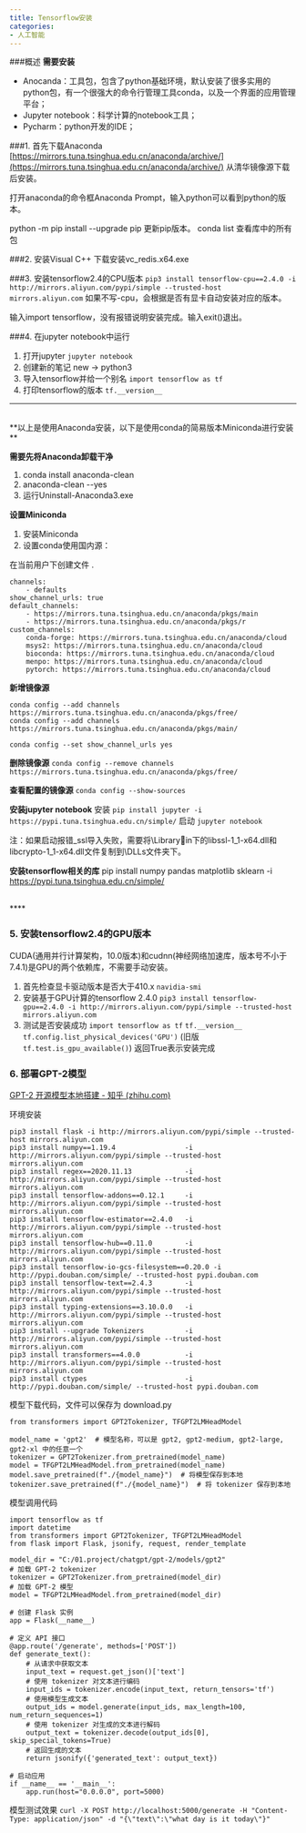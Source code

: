 ```yaml
---
title: Tensorflow安装
categories:
- 人工智能
---
```

###概述
**需要安装**
- Anocanda：工具包，包含了python基础环境，默认安装了很多实用的python包，有一个很强大的命令行管理工具conda，以及一个界面的应用管理平台；
- Jupyter notebook：科学计算的notebook工具；
- Pycharm：python开发的IDE；

###1. 首先下载Anaconda
[https://mirrors.tuna.tsinghua.edu.cn/anaconda/archive/](https://mirrors.tuna.tsinghua.edu.cn/anaconda/archive/)
从清华镜像源下载后安装。

打开anaconda的命令框Anaconda Prompt，输入python可以看到python的版本。

python -m pip install --upgrade pip 更新pip版本。
conda list  查看库中的所有包

###2. 安装Visual C++
下载安装vc_redis.x64.exe

###3. 安装tensorflow2.4的CPU版本
`pip3 install tensorflow-cpu==2.4.0 -i http://mirrors.aliyun.com/pypi/simple --trusted-host mirrors.aliyun.com`
如果不写-cpu，会根据是否有显卡自动安装对应的版本。

输入import tensorflow，没有报错说明安装完成。输入exit()退出。

###4. 在jupyter notebook中运行
1. 打开jupyter
`jupyter notebook`
2. 创建新的笔记
new -> python3
3. 导入tensorflow并给一个别名
`import tensorflow as tf`
4. 打印tensorflow的版本
`tf.__version__`

****
<br>
**以上是使用Anaconda安装，以下是使用conda的简易版本Miniconda进行安装**

**需要先将Anaconda卸载干净**
1. conda install anaconda-clean
2. anaconda-clean --yes
3. 运行Uninstall-Anaconda3.exe

**设置Miniconda**
1. 安装Miniconda
2. 设置conda使用国内源：

在当前用户下创建文件 .
```
channels:
    - defaults
show_channel_urls: true
default_channels:
    - https://mirrors.tuna.tsinghua.edu.cn/anaconda/pkgs/main
    - https://mirrors.tuna.tsinghua.edu.cn/anaconda/pkgs/r
custom_channels:
    conda-forge: https://mirrors.tuna.tsinghua.edu.cn/anaconda/cloud
    msys2: https://mirrors.tuna.tsinghua.edu.cn/anaconda/cloud
    bioconda: https://mirrors.tuna.tsinghua.edu.cn/anaconda/cloud
    menpo: https://mirrors.tuna.tsinghua.edu.cn/anaconda/cloud
    pytorch: https://mirrors.tuna.tsinghua.edu.cn/anaconda/cloud
```

**新增镜像源**
```
conda config --add channels https://mirrors.tuna.tsinghua.edu.cn/anaconda/pkgs/free/
conda config --add channels https://mirrors.tuna.tsinghua.edu.cn/anaconda/pkgs/main/
```
`conda config --set show_channel_urls yes`

**删除镜像源**
`conda config --remove channels https://mirrors.tuna.tsinghua.edu.cn/anaconda/pkgs/free/`

**查看配置的镜像源**
`conda config --show-sources`

**安装jupyter notebook**
安装 
`pip install jupyter -i https://pypi.tuna.tsinghua.edu.cn/simple/`
启动 
`jupyter notebook`

注：如果启动报错_ssl导入失败，需要将\Libraryin下的libssl-1_1-x64.dll和libcrypto-1_1-x64.dll文件复制到\DLLs文件夹下。

**安装tensorflow相关的库**
pip install numpy pandas matplotlib sklearn -i https://pypi.tuna.tsinghua.edu.cn/simple/

<br>
****

### 5. 安装tensorflow2.4的GPU版本
CUDA(通用并行计算架构，10.0版本)和cudnn(神经网络加速库，版本号不小于7.4.1)是GPU的两个依赖库，不需要手动安装。
1. 首先检查显卡驱动版本是否大于410.x 
`navidia-smi`
2. 安装基于GPU计算的tensorflow 2.4.0
`pip3 install tensorflow-gpu==2.4.0 -i http://mirrors.aliyun.com/pypi/simple --trusted-host mirrors.aliyun.com`
3. 测试是否安装成功
`import tensorflow as tf`
`tf.__version__`
`tf.config.list_physical_devices('GPU')` (旧版`tf.test.is_gpu_available()`)
返回True表示安装完成

### 6. 部署GPT-2模型
[GPT-2 开源模型本地搭建 - 知乎 (zhihu.com)](https://zhuanlan.zhihu.com/p/620698265)

环境安装
```
pip3 install flask -i http://mirrors.aliyun.com/pypi/simple --trusted-host mirrors.aliyun.com
pip3 install numpy==1.19.4                 -i http://mirrors.aliyun.com/pypi/simple --trusted-host mirrors.aliyun.com
pip3 install regex==2020.11.13             -i http://mirrors.aliyun.com/pypi/simple --trusted-host mirrors.aliyun.com
pip3 install tensorflow-addons==0.12.1     -i http://mirrors.aliyun.com/pypi/simple --trusted-host mirrors.aliyun.com
pip3 install tensorflow-estimator==2.4.0   -i http://mirrors.aliyun.com/pypi/simple --trusted-host mirrors.aliyun.com
pip3 install tensorflow-hub==0.11.0        -i http://mirrors.aliyun.com/pypi/simple --trusted-host mirrors.aliyun.com
pip3 install tensorflow-io-gcs-filesystem==0.20.0 -i http://pypi.douban.com/simple/ --trusted-host pypi.douban.com
pip3 install tensorflow-text==2.4.3        -i http://mirrors.aliyun.com/pypi/simple --trusted-host mirrors.aliyun.com
pip3 install typing-extensions==3.10.0.0   -i http://mirrors.aliyun.com/pypi/simple --trusted-host mirrors.aliyun.com
pip3 install --upgrade Tokenizers          -i http://mirrors.aliyun.com/pypi/simple --trusted-host mirrors.aliyun.com
pip3 install transformers==4.0.0           -i http://mirrors.aliyun.com/pypi/simple --trusted-host mirrors.aliyun.com
pip3 install ctypes                        -i http://pypi.douban.com/simple/ --trusted-host pypi.douban.com
```
模型下载代码，文件可以保存为 download.py
```
from transformers import GPT2Tokenizer, TFGPT2LMHeadModel

model_name = 'gpt2'  # 模型名称，可以是 gpt2, gpt2-medium, gpt2-large, gpt2-xl 中的任意一个
tokenizer = GPT2Tokenizer.from_pretrained(model_name)
model = TFGPT2LMHeadModel.from_pretrained(model_name)
model.save_pretrained(f"./{model_name}")  # 将模型保存到本地
tokenizer.save_pretrained(f"./{model_name}")  # 将 tokenizer 保存到本地
```
模型调用代码
```
import tensorflow as tf
import datetime
from transformers import GPT2Tokenizer, TFGPT2LMHeadModel
from flask import Flask, jsonify, request, render_template

model_dir = "C:/01.project/chatgpt/gpt-2/models/gpt2"
# 加载 GPT-2 tokenizer
tokenizer = GPT2Tokenizer.from_pretrained(model_dir)
# 加载 GPT-2 模型
model = TFGPT2LMHeadModel.from_pretrained(model_dir)

# 创建 Flask 实例
app = Flask(__name__)

# 定义 API 接口
@app.route('/generate', methods=['POST'])
def generate_text():
    # 从请求中获取文本
    input_text = request.get_json()['text']
    # 使用 tokenizer 对文本进行编码
    input_ids = tokenizer.encode(input_text, return_tensors='tf')
    # 使用模型生成文本
    output_ids = model.generate(input_ids, max_length=100, num_return_sequences=1)
    # 使用 tokenizer 对生成的文本进行解码
    output_text = tokenizer.decode(output_ids[0], skip_special_tokens=True)
    # 返回生成的文本
    return jsonify({'generated_text': output_text})

# 启动应用
if __name__ == '__main__':
    app.run(host="0.0.0.0", port=5000)
```

模型测试效果
`curl -X POST http://localhost:5000/generate -H "Content-Type: application/json" -d "{\"text\":\"what day is it today\"}"`
